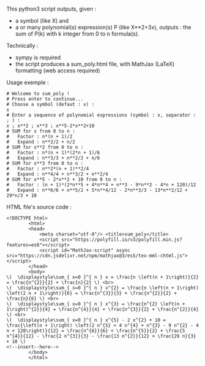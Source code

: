 This python3 script outputs, given : 
 - a symbol (like X) and 
 - a or many polynomial(s) expression(s) P (like X**2+3x),
 outputs :
   the sum of P(k) with k integer from 0 to n formula(s).


Technically :
 - sympy is required
 - the script produces a sum_poly.html file, 
     with MathJax (LaTeX) formatting (web access required)


Usage exemple :
```
# Welcome to sum_poly !
# Press enter to continue...
# Choose a symbol (defaut : x) :
x
# Enter a sequence of polynomial expressions (symbol : x, separator : ; ) :
x ; x**2 ; x**3 ; x**5-2*x**2+10           
# SUM for x from 0 to n : 
#   Factor : n*(n + 1)/2
#   Expand : n**2/2 + n/2
# SUM for x**2 from 0 to n : 
#   Factor : n*(n + 1)*(2*n + 1)/6
#   Expand : n**3/3 + n**2/2 + n/6
# SUM for x**3 from 0 to n : 
#   Factor : n**2*(n + 1)**2/4
#   Expand : n**4/4 + n**3/2 + n**2/4
# SUM for x**5 - 2*x**2 + 10 from 0 to n : 
#   Factor : (n + 1)*(2*n**5 + 4*n**4 + n**3 - 9*n**2 - 4*n + 120)/12
#   Expand : n**6/6 + n**5/2 + 5*n**4/12 - 2*n**3/3 - 13*n**2/12 + 29*n/3 + 10
```

HTML file's source code :
```
<!DOCTYPE html>
        <html>
        <head>
            <meta charset="utf-8"/> <title>sum_poly</title>
            <script src="https://polyfill.io/v3/polyfill.min.js?features=es6"></script>
            <script id="MathJax-script" async src="https://cdn.jsdelivr.net/npm/mathjax@3/es5/tex-mml-chtml.js"></script>
        </head>
        <body>
\(  \displaystyle\sum_{ x=0 }^{ n } x = \frac{n \left(n + 1\right)}{2} = \frac{n^{2}}{2} + \frac{n}{2} \) <br>
\(  \displaystyle\sum_{ x=0 }^{ n } x^{2} = \frac{n \left(n + 1\right) \left(2 n + 1\right)}{6} = \frac{n^{3}}{3} + \frac{n^{2}}{2} + \frac{n}{6} \) <br>
\(  \displaystyle\sum_{ x=0 }^{ n } x^{3} = \frac{n^{2} \left(n + 1\right)^{2}}{4} = \frac{n^{4}}{4} + \frac{n^{3}}{2} + \frac{n^{2}}{4} \) <br>
\(  \displaystyle\sum_{ x=0 }^{ n } x^{5} - 2 x^{2} + 10 = \frac{\left(n + 1\right) \left(2 n^{5} + 4 n^{4} + n^{3} - 9 n^{2} - 4 n + 120\right)}{12} = \frac{n^{6}}{6} + \frac{n^{5}}{2} + \frac{5 n^{4}}{12} - \frac{2 n^{3}}{3} - \frac{13 n^{2}}{12} + \frac{29 n}{3} + 10 \)
<!--insert--here-->
        </body>
        </html>
```


